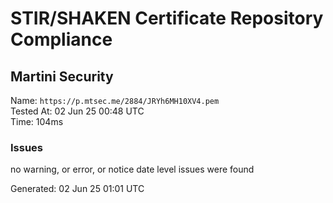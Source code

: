 # STIR/SHAKEN Certificate Repository Compliance

## Martini Security

Name: `https://p.mtsec.me/2884/JRYh6MH10XV4.pem`\
Tested At: 02 Jun 25 00:48 UTC\
Time: 104ms

### Issues

no warning, or error, or notice date level issues were found

Generated: 02 Jun 25 01:01 UTC